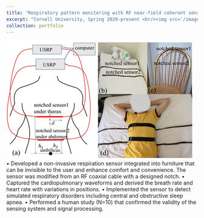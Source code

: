 ```yaml
---
title: "Respiratory pattern monitoring with RF near-field coherent sensing (NCS)"
excerpt: "Cornell University, Spring 2020-present <br/><img src='/images/research1.png'><br/><img src='/images/research1b.png'>"
collection: portfolio
---
```


<img src='/images/research1b.png'>
•	Developed a non-invasive respiration sensor integrated into furniture that can be invisible to the user and enhance comfort and convenience. The sensor was modified from an RF coaxial cable with a designed notch.  
•	Captured the cardiopulmonary waveforms and derived the breath rate and heart rate with variations in positions.  
•	Implemented the sensor to detect simulated respiratory disorders including central and obstructive sleep apnea.  
•	Performed a human study (N=10) that confirmed the validity of the sensing system and signal processing.   
